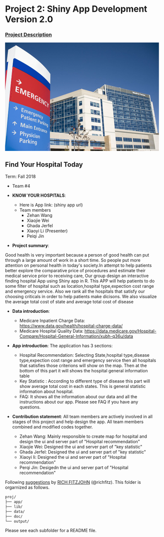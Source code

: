 # Project 2: Shiny App Development Version 2.0

### [Project Description](doc/project2_desc.md)

![screenshot](doc/Hospital.jpg)

## Find Your Hospital Today
Term: Fall 2018

+ Team #4
+ **KNOW YOUR HOSPITALS**: 
	+ Here is App link: (shiny app url)
 	+ Team members
		+ Zehan Wang
		+ Xiaojie Wei
		+ Ghada Jerfel
		+ Xiaoyi Li (Presenter)
		+ Peiqi Jin

+ **Project summary**: 

Good health is very important because a person of good health can put through a large amount of work in a short time. So people put more attention on personal health in today's society.In attempt to help patients better explore the comparative price of procedures and estimate their medical service prior to receiving care, Our group design an interactive finding hospital App using Shiny app in R. This APP will help patients to do some filter of hospital such as location,hospital type,expection cost range and emergency service. Also we rank all the hospitals that satisfy our choosing criticals in order to help patients make dicisons. We also visualize the average total cost of state and average total cost of disease


+ **Data introduction**: 
	+ Medicare Inpatient Charge Data: https://www.data.gov/health/hospital-charge-data/  
	+ Medicare Hospital Quality Data: https://data.medicare.gov/Hospital-Compare/Hospital-General-Information/xubh-q36u/data

+ **App introduction**:
The application has 3 sections:

	+ Hospital Recommendation: Selecting State,hospital type,disease type,expection cost range and emergency service then all hospitals that satisfies those criterions will show on the map. Then at the bottom of this part it will shows the hospital general information table 
	+ Key Statistic : According to different type of disease this part will show average total cost in each states. This is general statistic information about hospital.
	+ FAQ: It shows all the information about our data and all the instructions about our app. Please see FAQ if you have any questions.

+ **Contribution statement**: 
All team members are actively involved in all stages of this project and help design the app. All team members combined and modified codes together.
  + Zehan Wang: Mainly responsible to create map for hospital and design the ui and server part of "Hospital recommendation"
  + Xiaojie Wei: Designed the ui and server part of "key statistic"
  + Ghada Jerfel: Designed the ui and server part of "key statistic"
  + Xiaoyi li: Designed the ui and server part of "Hospital recommendation"
  + Perqi Jin: Desigedn the ui and server part of "Hospital recommendation"







Following [suggestions](http://nicercode.github.io/blog/2013-04-05-projects/) by [RICH FITZJOHN](http://nicercode.github.io/about/#Team) (@richfitz). This folder is orgarnized as follows.

```
proj/
├── app/
├── lib/
├── data/
├── doc/
└── output/
```

Please see each subfolder for a README file.

